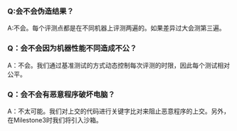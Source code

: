### Q:会不会伪造结果？

A:不会。每个评测点都是在不同机器上评测两遍的。如果差异过大会测第三遍。

### Q：会不会因为机器性能不同造成不公？

A：不会。我们通过基准测试的方式动态控制每次评测的时限，因此每个测试相对公平。

### Q：会不会有恶意程序破坏电脑？

A：不太可能。我们对上交的代码进行关键字比对来阻止恶意程序的上交。另外，在Milestone3时我们将引入沙箱。

